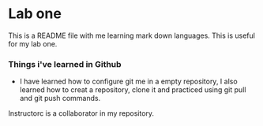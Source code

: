 # Lab one

This is a README file with me learning mark down languages. This is useful for my lab one.

### Things i've learned in Github

* I have learned how to configure git me in a empty repository, I also learned how to creat a repository, clone it and practiced using git pull and git push commands.

Instructorc is a collaborator in my repository.